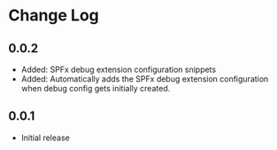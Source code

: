 # Change Log

## 0.0.2
- Added: SPFx debug extension configuration snippets
- Added: Automatically adds the SPFx debug extension configuration when debug config gets initially created.

## 0.0.1
- Initial release
